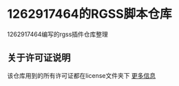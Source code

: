 # 1262917464的RGSS脚本仓库
1262917464编写的rgss插件仓库整理


## 关于许可证说明
该仓库用到的所有许可证都在license文件夹下
[更多信息](https://choosealicense.com/)
